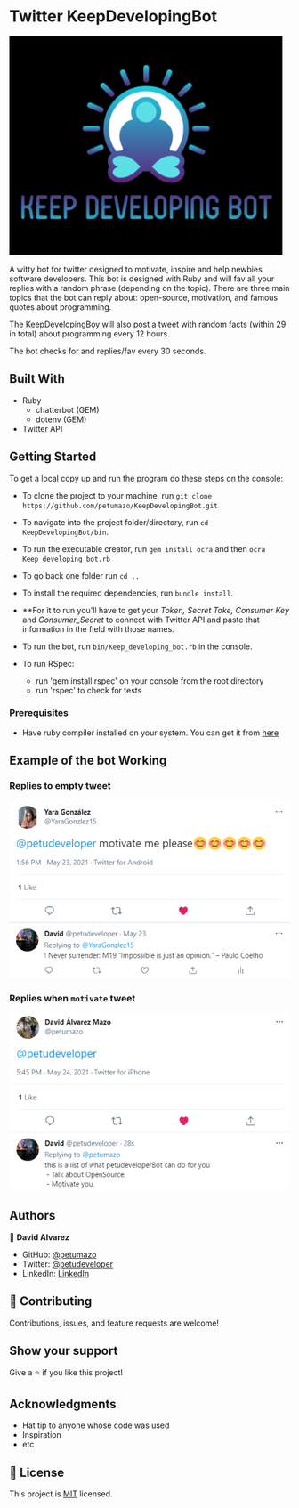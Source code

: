 # Twitter KeepDevelopingBot 

![screenshot](./readme_lib/KeepDevelopingBot_Logo.png)

A witty bot for twitter designed to motivate, inspire and help newbies software developers. This bot is designed with Ruby and will fav all your replies with a random phrase (depending on the topic). There are three main topics that the bot can reply about: open-source, motivation, and famous quotes about programming.

The KeepDevelopingBoy will also post a tweet with random facts (within 29 in total) about programming every 12 hours.

The bot checks for and replies/fav every 30 seconds.


## Built With

- Ruby
  - chatterbot (GEM)
  - dotenv (GEM)
- Twitter API


## Getting Started

To get a local copy up and run the program do these steps on the console:
- To clone the project to your machine, run `git clone https://github.com/petumazo/KeepDevelopingBot.git`
- To navigate into the project folder/directory, run `cd KeepDevelopingBot/bin`.
- To run the executable creator, run `gem install ocra` and then `ocra Keep_developing_bot.rb`
- To go back one folder run `cd ..`
- To install the required dependencies, run `bundle install`.
- **For it to run you'll have to get your _Token, Secret Toke, Consumer Key_ and _Consumer_Secret_ to connect with Twitter API and paste that information in the field with those names.
- To run the bot, run `bin/Keep_developing_bot.rb` in the console.

- To run RSpec:
  - run 'gem install rspec' on your console from the root directory
  - run 'rspec' to check for tests 
### Prerequisites
- Have ruby compiler installed on your system. You can get it from [here](https://www.ruby-lang.org/es/documentation/installation/)


## Example of the bot Working

### Replies to empty tweet
![screenshot](./readme_lib/screenshot1.png)

### Replies when `motivate` tweet
![screenshot](./readme_lib/screenshot2.png)


## Authors

👤 **David Alvarez**

- GitHub: [@petumazo](https://github.com/petumazo)
- Twitter: [@petudeveloper](https://twitter.com/petudeveloper)
- LinkedIn: [LinkedIn](https://www.linkedin.com/in/david-alvarez-mazzo-777712143/)


## 🤝 Contributing

Contributions, issues, and feature requests are welcome!


## Show your support

Give a ⭐️ if you like this project!


## Acknowledgments

- Hat tip to anyone whose code was used
- Inspiration
- etc

## 📝 License

This project is [MIT](./MIT.md) licensed.
